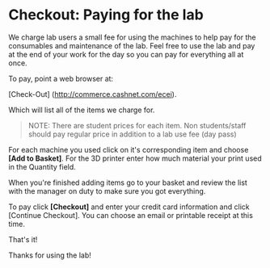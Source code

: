 # Checkout: Paying for the lab

We charge lab users a small fee for using the machines to help pay for the
consumables and maintenance of the lab. Feel free to use the lab and pay at
the end of your work for the day so you can pay for everything all at once.

To pay, point a web browser at:

[Check-Out] (http://commerce.cashnet.com/ecei). 

Which will list all of the items we charge for.

 > NOTE: There are student prices for each item. Non students/staff should pay regular price in addition to a lab use fee (day pass)

For each machine you used click on it's corresponding item and choose
**[Add to Basket]**. For the 3D printer enter how much material your print
used in the Quantity field.

When you're finished adding items go to your basket and review the list with
the manager on duty to make sure you got everything.

To pay click **[Checkout]** and enter your credit card information and click
[Continue Checkout]. You can choose an email or printable receipt at this time.

That's it!

Thanks for using the lab!
